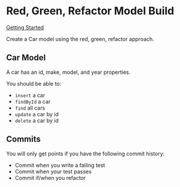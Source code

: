 # Red, Green, Refactor Model Build

[Getting Started](https://classroom.github.com/a/KfPSYn0L)

Create a Car model using the red, green, refactor approach.

## Car Model

A car has an id, make, model, and year properties.

You should be able to:

* `insert` a car
* `findById` a car
* `find` all cars
* `update` a car by id
* `delete` a car by id

## Commits

You will only get points if you have the following commit history:

* Commit when you write a failing test
* Commit when your test passes
* Commit if/when you refactor
